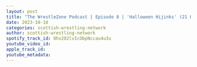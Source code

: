 ```yaml
---
layout: post
title: "The WrestleZone Podcast | Episode 8 | 'Halloween Hijinks' (21 Oct 2023) Preview with Blue Thunder"
date: 2023-10-18
categories: scottish-wrestling-network
author: scottish-wrestling-network
spotify_track_id: 0hv202lvIcObpNccau4u3u
youtube_video_id: 
apple_track_id: 
youtube_metadata: 
---
```

